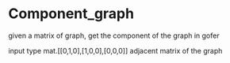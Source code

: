# Component_graph
given a matrix of graph, get the component of the graph in gofer

input type
mat.[[0,1,0],[1,0,0],[0,0,0]]
adjacent matrix of the graph
